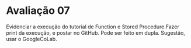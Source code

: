 # Avaliação 07
Evidenciar a execução do tutorial de Function e Stored Procedure.Fazer print da execução, e postar no GitHub.
Pode ser feito em dupla.
Sugestão, usar o GoogleCoLab.

